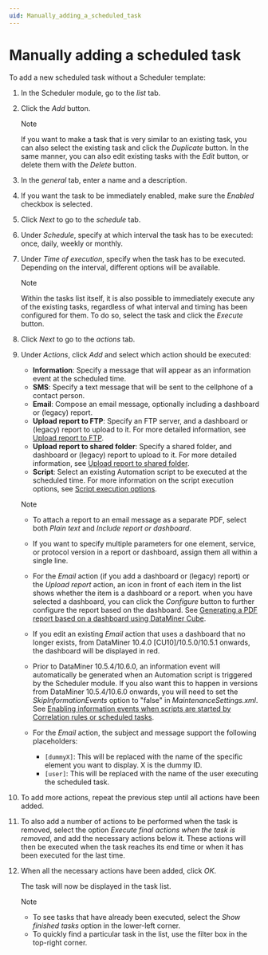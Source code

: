 ```yaml
---
uid: Manually_adding_a_scheduled_task
---
```


# Manually adding a scheduled task

To add a new scheduled task without a Scheduler template:

1. In the Scheduler module, go to the *list* tab.

1. Click the *Add* button.

   > [!NOTE]
   > If you want to make a task that is very similar to an existing task, you can also select the existing task and click the *Duplicate* button. In the same manner, you can also edit existing tasks with the *Edit* button, or delete them with the *Delete* button.

1. In the *general* tab, enter a name and a description.

1. If you want the task to be immediately enabled, make sure the *Enabled* checkbox is selected.

1. Click *Next* to go to the *schedule* tab.

1. Under *Schedule*, specify at which interval the task has to be executed: once, daily, weekly or monthly.

1. Under *Time of execution*, specify when the task has to be executed. Depending on the interval, different options will be available.

   > [!NOTE]
   > Within the tasks list itself, it is also possible to immediately execute any of the existing tasks, regardless of what interval and timing has been configured for them. To do so, select the task and click the *Execute* button.

1. Click *Next* to go to the *actions* tab.

1. Under *Actions*, click *Add* and select which action should be executed:

   - **Information**: Specify a message that will appear as an information event at the scheduled time.
   - **SMS**: Specify a text message that will be sent to the cellphone of a contact person.
   - **Email**: Compose an email message, optionally including a dashboard or (legacy) report.
   - **Upload report to FTP**: Specify an FTP server, and a dashboard or (legacy) report to upload to it. For more detailed information, see [Upload report to FTP](xref:Upload_report_to_FTP).
   - **Upload report to shared folder**: Specify a shared folder, and dashboard or (legacy) report to upload to it. For more detailed information, see [Upload report to shared folder](xref:Upload_report_to_shared_folder).
   - **Script**: Select an existing Automation script to be executed at the scheduled time. For more information on the script execution options, see [Script execution options](xref:Script_execution_options).

   > [!NOTE]
   >
   > - To attach a report to an email message as a separate PDF, select both *Plain text* and *Include report or dashboard*.
   > - If you want to specify multiple parameters for one element, service, or protocol version in a report or dashboard, assign them all within a single line.
   > - For the *Email* action (if you add a dashboard or (legacy) report) or the *Upload report* action, an icon in front of each item in the list shows whether the item is a dashboard or a report. when you have selected a dashboard, you can click the *Configure* button to further configure the report based on the dashboard. See [Generating a PDF report based on a dashboard using DataMiner Cube](xref:Generating_a_report_based_on_a_dashboard_Cube).
   > - If you edit an existing *Email* action that uses a dashboard that no longer exists, from DataMiner 10.4.0 [CU10]/10.5.0/10.5.1 onwards<!--RN 41364-->, the dashboard will be displayed in red.
   > - Prior to DataMiner 10.5.4/10.6.0<!--RN 41970-->, an information event will automatically be generated when an Automation script is triggered by the Scheduler module. If you also want this to happen in versions from DataMiner 10.5.4/10.6.0 onwards, you will need to set the *SkipInformationEvents* option to "false" in *MaintenanceSettings.xml*. See [Enabling information events when scripts are started by Correlation rules or scheduled tasks](xref:Configuration_of_DataMiner_processes#enabling-information-events-when-scripts-are-started-by-correlation-rules-or-scheduled-tasks).
   > - For the *Email* action, the subject and message support the following placeholders<!--RN 42985-->:
   >
   >   - `[dummyX]`: This will be replaced with the name of the specific element you want to display. X is the dummy ID.
   >   - `[user]`: This will be replaced with the name of the user executing the scheduled task.

1. To add more actions, repeat the previous step until all actions have been added.

1. To also add a number of actions to be performed when the task is removed, select the option *Execute final actions when the task is removed*, and add the necessary actions below it. These actions will then be executed when the task reaches its end time or when it has been executed for the last time.

1. When all the necessary actions have been added, click *OK*.

   The task will now be displayed in the task list.

   > [!NOTE]
   >
   > - To see tasks that have already been executed, select the *Show finished tasks* option in the lower-left corner.
   > - To quickly find a particular task in the list, use the filter box in the top-right corner.
